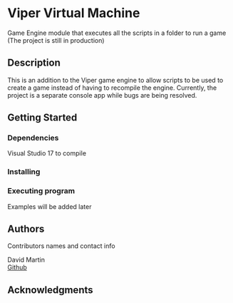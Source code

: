 # Viper Virtual Machine

Game Engine module that executes all the scripts in a folder to run a game
(The project is still in production)


## Description

This is an addition to the Viper game engine to allow scripts to be used to create a game instead
of having to recompile the engine. Currently, the project is a separate console app while bugs are
 being resolved.


## Getting Started

### Dependencies

Visual Studio 17 to compile

### Installing



### Executing program

Examples will be added later


## Authors

Contributors names and contact info

David Martin  
[Github](https://github.com/dmmartind )


## Acknowledgments

